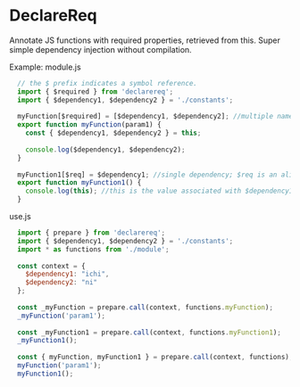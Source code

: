 # DeclareReq
Annotate JS functions with required properties, retrieved from this. Super simple dependency injection without compilation.

Example:
module.js
```javascript
  // the $ prefix indicates a symbol reference.
  import { $required } from 'declarereq';
  import { $dependency1, $dependency2 } = './constants'; 
  
  myFunction[$required] = [$dependency1, $dependency2]; //multiple named dependencies
  export function myFunction(param1) {
    const { $dependency1, $dependency2 } = this;
    
    console.log($dependency1, $dependency2);
  }
  
  myFunction1[$req] = $dependency1; //single dependency; $req is an alias for $required
  export function myFunction1() {
    console.log(this); //this is the value associated with $dependency1 in the context;
  }
```

use.js
```javascript
  import { prepare } from 'declarereq';
  import { $dependency1, $dependency2 } = './constants'; 
  import * as functions from './module';
  
  const context = { 
    $dependency1: "ichi", 
    $dependency2: "ni"
  };
    
  const _myFunction = prepare.call(context, functions.myFunction);
  _myFunction('param1');
  
  const _myFunction1 = prepare.call(context, functions.myFunction1);
  _myFunction1();
  
  const { myFunction, myFunction1 } = prepare.call(context, functions);
  myFunction('param1'); 
  myFunction1();
```
